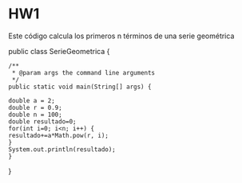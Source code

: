 # HW1
 Este código calcula los primeros n términos de una serie geométrica 
 
public class SerieGeometrica {

    /**
     * @param args the command line arguments
     */
    public static void main(String[] args) {
        
    double a = 2;
    double r = 0.9;
    double n = 100;
    double resultado=0;
    for(int i=0; i<n; i++) {
    resultado+=a*Math.pow(r, i);
    }
    System.out.println(resultado);
    }
    
}
